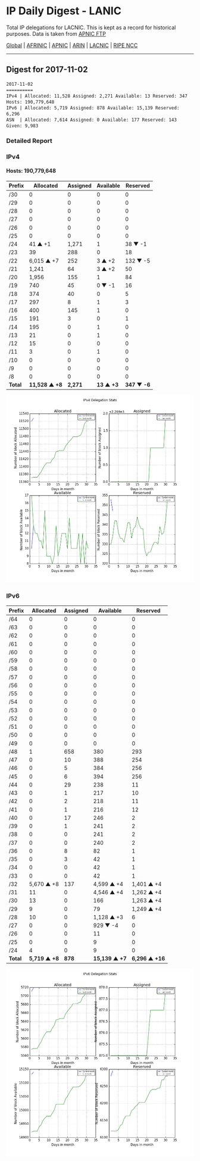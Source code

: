 # IP Daily Digest - LANIC

Total IP delegations for LACNIC. This is kept as a record for historical purposes. Data is taken from [APNIC FTP](https://ftp.apnic.net/)

[Global](https://github.com/csmets/IP-Daily-Digest) | [AFRINIC](https://github.com/csmets/IP-Daily-Digest/tree/master/archives/AFRINIC) | [APNIC](https://github.com/csmets/IP-Daily-Digest/tree/master/archives/APNIC) | [ARIN](https://github.com/csmets/IP-Daily-Digest/tree/master/archives/ARIN) | [LACNIC](https://github.com/csmets/IP-Daily-Digest/tree/master/archives/LACNIC) | [RIPE NCC](https://github.com/csmets/IP-Daily-Digest/tree/master/archives/RIPE_NCC)

---

## Digest for 2017-11-02
```
2017-11-02
==========
IPv4 | Allocated: 11,528 Assigned: 2,271 Available: 13 Reserved: 347 Hosts: 190,779,648
IPv6 | Allocated: 5,719 Assigned: 878 Available: 15,139 Reserved: 6,296
ASN  | Allocated: 7,614 Assigned: 0 Available: 177 Reserved: 143 Given: 9,983
```

### Detailed Report

### IPv4

#### Hosts: **190,779,648**

| Prefix | Allocated | Assigned | Available | Reserved |
| ----- | ----- | ----- | ----- | ----- |
| /30 | 0 | 0 | 0 | 0 |
| /29 | 0 | 0 | 0 | 0 |
| /28 | 0 | 0 | 0 | 0 |
| /27 | 0 | 0 | 0 | 0 |
| /26 | 0 | 0 | 0 | 0 |
| /25 | 0 | 0 | 0 | 0 |
| /24 | 41 ▲ +1 | 1,271 | 1 | 38 ▼ -1 |
| /23 | 39 | 288 | 0 | 18 |
| /22 | 6,015 ▲ +7 | 252 | 3 ▲ +2 | 132 ▼ -5 |
| /21 | 1,241 | 64 | 3 ▲ +2 | 50 |
| /20 | 1,956 | 155 | 1 | 84 |
| /19 | 740 | 45 | 0 ▼ -1 | 16 |
| /18 | 374 | 40 | 0 | 5 |
| /17 | 297 | 8 | 1 | 3 |
| /16 | 400 | 145 | 1 | 0 |
| /15 | 191 | 3 | 0 | 1 |
| /14 | 195 | 0 | 1 | 0 |
| /13 | 21 | 0 | 1 | 0 |
| /12 | 15 | 0 | 0 | 0 |
| /11 | 3 | 0 | 1 | 0 |
| /10 | 0 | 0 | 0 | 0 |
| /9 | 0 | 0 | 0 | 0 |
| /8 | 0 | 0 | 0 | 0 |
| **Total** | **11,528 ▲ +8** | **2,271** | **13 ▲ +3** | **347 ▼ -6** |

![ipv4-stats](ipv4-figure.png)

### IPv6

| Prefix | Allocated | Assigned | Available | Reserved |
| ----- | ----- | ----- | ----- | ----- |
| /64 | 0 | 0 | 0 | 0 |
| /63 | 0 | 0 | 0 | 0 |
| /62 | 0 | 0 | 0 | 0 |
| /61 | 0 | 0 | 0 | 0 |
| /60 | 0 | 0 | 0 | 0 |
| /59 | 0 | 0 | 0 | 0 |
| /58 | 0 | 0 | 0 | 0 |
| /57 | 0 | 0 | 0 | 0 |
| /56 | 0 | 0 | 0 | 0 |
| /55 | 0 | 0 | 0 | 0 |
| /54 | 0 | 0 | 0 | 0 |
| /53 | 0 | 0 | 0 | 0 |
| /52 | 0 | 0 | 0 | 0 |
| /51 | 0 | 0 | 0 | 0 |
| /50 | 0 | 0 | 0 | 0 |
| /49 | 0 | 0 | 0 | 0 |
| /48 | 1 | 658 | 380 | 293 |
| /47 | 0 | 10 | 388 | 254 |
| /46 | 0 | 5 | 384 | 256 |
| /45 | 0 | 6 | 394 | 256 |
| /44 | 0 | 29 | 238 | 11 |
| /43 | 0 | 1 | 217 | 10 |
| /42 | 0 | 2 | 218 | 11 |
| /41 | 0 | 1 | 216 | 12 |
| /40 | 0 | 17 | 246 | 2 |
| /39 | 0 | 1 | 241 | 2 |
| /38 | 0 | 0 | 241 | 2 |
| /37 | 0 | 0 | 240 | 2 |
| /36 | 0 | 8 | 82 | 1 |
| /35 | 0 | 3 | 42 | 1 |
| /34 | 0 | 0 | 42 | 1 |
| /33 | 0 | 0 | 42 | 1 |
| /32 | 5,670 ▲ +8 | 137 | 4,599 ▲ +4 | 1,401 ▲ +4 |
| /31 | 11 | 0 | 4,546 ▲ +4 | 1,262 ▲ +4 |
| /30 | 13 | 0 | 166 | 1,263 ▲ +4 |
| /29 | 9 | 0 | 79 | 1,249 ▲ +4 |
| /28 | 10 | 0 | 1,128 ▲ +3 | 6 |
| /27 | 0 | 0 | 929 ▼ -4 | 0 |
| /26 | 0 | 0 | 11 | 0 |
| /25 | 0 | 0 | 9 | 0 |
| /24 | 4 | 0 | 9 | 0 |
| **Total** | **5,719 ▲ +8** | **878** | **15,139 ▲ +7** | **6,296 ▲ +16** |

![ipv6-stats](ipv6-figure.png)